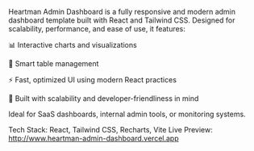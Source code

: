 Heartman Admin Dashboard is a fully responsive and modern admin dashboard template built with React and Tailwind CSS. Designed for scalability, performance, and ease of use, it features:

📊 Interactive charts and visualizations

📁 Smart table management

⚡ Fast, optimized UI using modern React practices

🎯 Built with scalability and developer-friendliness in mind


Ideal for SaaS dashboards, internal admin tools, or monitoring systems.

Tech Stack: React, Tailwind CSS, Recharts, Vite
Live Preview: http://www.heartman-admin-dashboard.vercel.app
